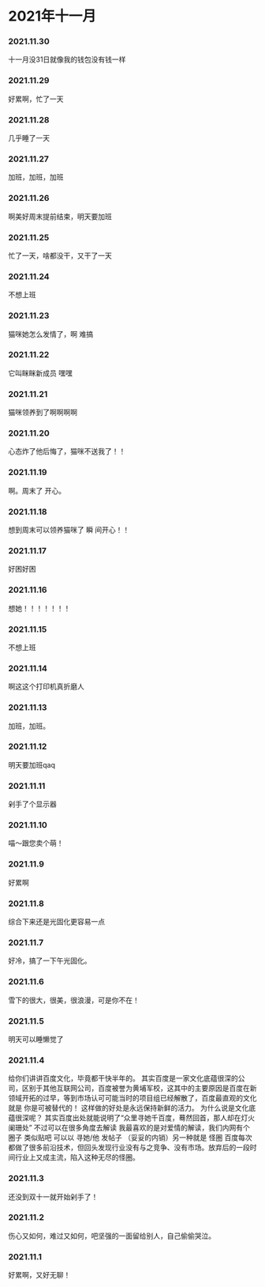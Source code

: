# 2021年十一月

### 2021.11.30
十一月没31日就像我的钱包没有钱一样
### 2021.11.29
好累啊，忙了一天
### 2021.11.28
几乎睡了一天
### 2021.11.27
加班，加班，加班
### 2021.11.26
啊美好周末提前结束，明天要加班
### 2021.11.25
忙了一天，啥都没干，又干了一天
### 2021.11.24
不想上班
### 2021.11.23
猫咪她怎么发情了，啊 难搞
### 2021.11.22
它叫眯眯新成员 嘿嘿
### 2021.11.21
猫咪领养到了啊啊啊啊
### 2021.11.20
心态炸了他后悔了，猫咪不送我了！！
### 2021.11.19
啊。周末了 开心。
### 2021.11.18
想到周末可以领养猫咪了 瞬
间开心！！
### 2021.11.17
好困好困
### 2021.11.16
想她！！！！！！！
### 2021.11.15
不想上班
### 2021.11.14
啊这这个打印机真折磨人
### 2021.11.13
加班，加班。
### 2021.11.12
明天要加班qaq
### 2021.11.11
剁手了个显示器
### 2021.11.10
喵～跟您卖个萌！
### 2021.11.9
好累啊
### 2021.11.8
综合下来还是光固化更容易一点
### 2021.11.7
好冷，搞了一下午光固化。
### 2021.11.6
雪下的很大，很美，很浪漫，可是你不在！
### 2021.11.5
明天可以睡懒觉了
### 2021.11.4
给你们讲讲百度文化，毕竟都干快半年的。
其实百度是一家文化底蕴很深的公司，区别于其他互联网公司，百度被誉为黄埔军校，这其中的主要原因是百度在新领域开拓的过早，等到市场认可可能当时的项目组已经解散了，百度最直观的文化就是 你是可被替代的！ 这样做的好处是永远保持新鲜的活力。
为什么说是文化底蕴很深呢？ 其实百度出处就能说明了“众里寻她千百度，蓦然回首，那人却在灯火阑珊处” 不过可以在很多角度去解读 我最喜欢的是对爱情的解读，我们内网有个圈子 类似贴吧 可以以 寻她/他 发帖子 （妥妥的内销）另一种就是 怪圈 百度每次都做了很多前沿技术，但回头发现行业没有与之竞争、没有市场。放弃后的一段时间行业上又成主流，陷入这种无尽的怪圈。
### 2021.11.3
还没到双十一就开始剁手了！
### 2021.11.2
伤心又如何，难过又如何，吧坚强的一面留给别人，自己偷偷哭泣。
### 2021.11.1
好累啊，又好无聊！
